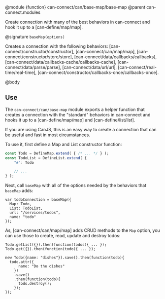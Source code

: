 @module {function} can-connect/can/base-map/base-map
@parent can-connect.modules

Create connection with many of the best behaviors in can-connect and hook it up to
a [can-define/map/map].

@signature `baseMap(options)`

  Creates a connection with the following behaviors: [can-connect/constructor/constructor],
  [can-connect/can/map/map],
  [can-connect/constructor/store/store],
  [can-connect/data/callbacks/callbacks],
  [can-connect/data/callbacks-cache/callbacks-cache],
  [can-connect/data/parse/parse],
  [can-connect/data/url/url],
  [can-connect/real-time/real-time],
  [can-connect/constructor/callbacks-once/callbacks-once].

@body

## Use

The `can-connect/can/base-map` module exports a helper function that creates a connection
with the "standard" behaviors in can-connect and hooks it up to a
[can-define/map/map] and [can-define/list/list].

If you are using CanJS, this is an easy way to create a connection that can be useful and
fast in most circumstances.

To use it, first define a Map and List constructor function:

```js
const Todo = DefineMap.extend( { /* ... */ } );
const TodoList = DefineList.extend( {
	"#": Todo

	// ...
} );
```

Next, call `baseMap` with all of the options needed by the behaviors that `baseMap` adds:

```
var todoConnection = baseMap({
  Map: Todo,
  List: TodoList,
  url: "/services/todos",
  name: "todo"
});
```

As, [can-connect/can/map/map] adds CRUD methods to the `Map` option, you can use those to create,
read, update and destroy todos:

```
Todo.getList({}).then(function(todos){ ... });
Todo.get({}).then(function(todo){ ... });

new Todo({name: "dishes"}).save().then(function(todo){
  todo.attr({
      name: "Do the dishes"
    })
    .save()
    .then(function(todo){
      todo.destroy();
    });
});
```
